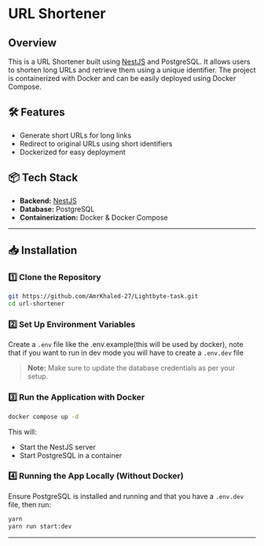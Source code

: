 # URL Shortener

## Overview

This is a URL Shortener built using [NestJS](https://nestjs.com/) and PostgreSQL. It allows users to shorten long URLs and retrieve them using a unique identifier. The project is containerized with Docker and can be easily deployed using Docker Compose.

## 🛠 Features

- Generate short URLs for long links
- Redirect to original URLs using short identifiers
- Dockerized for easy deployment

## 📦 Tech Stack

- **Backend:** [NestJS](https://nestjs.com/)
- **Database:** PostgreSQL
- **Containerization:** Docker & Docker Compose

---

## 📥 Installation

### **1️⃣ Clone the Repository**

```sh
git https://github.com/AmrKhaled-27/Lightbyte-task.git
cd url-shortener
```

### **2️⃣ Set Up Environment Variables**

Create a `.env` file like the .env.example(this will be used by docker), note that if you want to run in dev mode
you will have to create a `.env.dev` file

> **Note:** Make sure to update the database credentials as per your setup.

### **3️⃣ Run the Application with Docker**

```sh
docker compose up -d
```

This will:

- Start the NestJS server
- Start PostgreSQL in a container

### **4️⃣ Running the App Locally (Without Docker)**

Ensure PostgreSQL is installed and running and that you have a `.env.dev` file, then run:

```sh
yarn
yarn run start:dev
```

---
